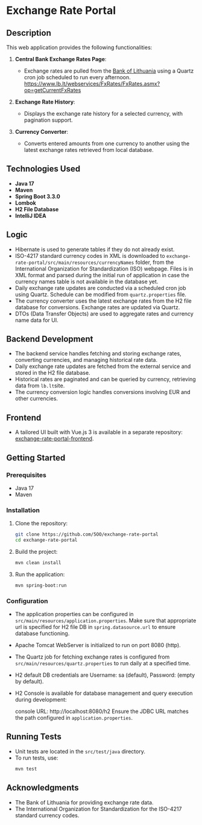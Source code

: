 # Exchange Rate Portal

## Description

This web application provides the following functionalities:

1. **Central Bank Exchange Rates Page**:
    - Exchange rates are pulled from the [Bank of Lithuania](https://www.lb.lt/webservices/FxRates/en/) using a Quartz cron job scheduled to run every afternoon.
      https://www.lb.lt/webservices/FxRates/FxRates.asmx?op=getCurrentFxRates
2. **Exchange Rate History**:
    - Displays the exchange rate history for a selected currency, with pagination support.

3. **Currency Converter**:
    - Converts entered amounts from one currency to another using the latest exchange rates retrieved from local database.

## Technologies Used

- **Java 17**
- **Maven**
- **Spring Boot 3.3.0**
- **Lombok**
- **H2 File Database**
- **IntelliJ IDEA**

## Logic

- Hibernate is used to generate tables if they do not already exist.
- ISO-4217 standard currency codes in XML is downloaded to `exchange-rate-portal/src/main/resources/currencyNames` folder, from the International Organization for Standardization (ISO) webpage. Files is in XML format and parsed during the initial run of application in case the currency names table is not available in the database yet.
- Daily exchange rate updates are conducted via a scheduled cron job using Quartz. Schedule can be modified from `quartz.properties` file.
- The currency converter uses the latest exchange rates from the H2 file database for conversions. Exchange rates are updated via Quartz.
- DTOs (Data Transfer Objects) are used to aggregate rates and currency name data for UI.

## Backend Development

- The backend service handles fetching and storing exchange rates, converting currencies, and managing historical rate data.
- Daily exchange rate updates are fetched from the external service and stored in the H2 file database.
- Historical rates are paginated and can be queried by currency, retrieving data from `lb.lt`site.
- The currency conversion logic handles conversions involving EUR and other currencies.

## Frontend

- A tailored UI built with Vue.js 3 is available in a separate repository: [exchange-rate-portal-frontend](https://github.com/5OO/exchange-rate-portal-frontend).

## Getting Started

### Prerequisites

- Java 17
- Maven

### Installation

1. Clone the repository:
   ```bash
   git clone https://github.com/5OO/exchange-rate-portal
   cd exchange-rate-portal
   ```

2. Build the project:
   ```bash
   mvn clean install
   ```

3. Run the application:
   ```bash
   mvn spring-boot:run
   ```

### Configuration

- The application properties can be configured in `src/main/resources/application.properties`. Make sure that appropriate url is specified for H2 file DB in `spring.datasource.url` to ensure database functioning. 
- Apache Tomcat WebServer is initialized to run on port 8080 (http).
- The Quartz job for fetching exchange rates is configured from `src/main/resources/quartz.properties` to run daily at a specified time.
- H2 default DB credentials are Username: sa (default), Password: (empty by default).
- H2 Console  is available for database management and query execution during development:

    console URL: http://localhost:8080/h2 Ensure the JDBC URL matches the path configured in `application.properties`.



## Running Tests

- Unit tests are located in the `src/test/java` directory.
- To run tests, use:
  ```bash
  mvn test
  ```
 
## Acknowledgments

- The Bank of Lithuania for providing exchange rate data.
- The International Organization for Standardization for the ISO-4217 standard currency codes.
 